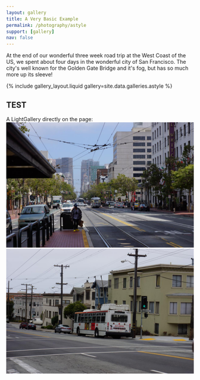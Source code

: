 ```yaml
---
layout: gallery
title: A Very Basic Example
permalink: /photography/astyle
support: [gallery]
nav: false
---
```


At the end of our wonderful three week road trip at the West Coast of the US, we
spent about four days in the wonderful city of San Francisco. The city's well
known for the Golden Gate Bridge and it's fog, but has so much more up its sleeve!

{% include gallery_layout.liquid gallery=site.data.galleries.astyle %}

<h2>TEST</h2>
A LightGallery directly on the page:

  <div id="thegallery">
    <a href="/assets/img-noresample/astyle/VS-2012-5900-thumbnail.jpg"
data-lg-size="150-500" data-sub-html="Photo by EJB" >
        <img alt="img1" src="/assets/img-noresample/astyle/VS-2012-5900-thumbnail.jpg" />
    </a>
    <a href="/assets/img-noresample/astyle/VS-2012-5930-thumbnail.jpg"
data-lg-size="150-500" data-sub-html="Photo by EJB" >
        <img alt="img2" src="/assets/img-noresample/astyle/VS-2012-5930-thumbnail.jpg" />
    </a>
</div>

<script>
  $(document).ready(function() {
    lightGallery(document.getElementById('thegallery'), {
      animateThumb: false,
      zoomFromOrigin: false,
      allowMediaOverlap: true,
      toggleThumb: true,
    });
  });
</script>
